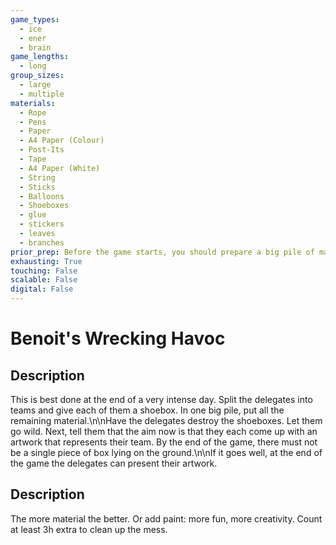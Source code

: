 ```yaml
---
game_types:
  - ice
  - ener
  - brain
game_lengths:
  - long
group_sizes:
  - large
  - multiple
materials:
  - Rope
  - Pens
  - Paper
  - A4 Paper (Colour)
  - Post-Its
  - Tape
  - A4 Paper (White)
  - String
  - Sticks
  - Balloons
  - Shoeboxes
  - glue
  - stickers
  - leaves
  - branches
prior_prep: Before the game starts, you should prepare a big pile of material in the middle of the area that everyone can easily access. Emphasise the fact that the material is for common use.\n\nIf done with paint:\n\nEVERYONE SHOULD BE WEARING OLD CLOTHES THAT CAN EASILY BE RUINED\nMAKE SURE THE AREA IS EASY TO CLEAN\nMAKE SURE TO USE GOUACHE PAINT OR FINGERPAINT: NEVER ACRYLICS OR OIL PAINT. This is important because of how tedious these last two are to clean up.\nMake sure the delegates will have time to shower after.\nMake sure there will be enough time to clean up after.\n\nBest done outside, in summer.
exhausting: True
touching: False
scalable: False
digital: False
---
```

# Benoit's Wrecking Havoc

## Description
This is best done at the end of a very intense day. Split the delegates into teams and give each of them a shoebox. In one big pile, put all the remaining material.\n\nHave the delegates destroy the shoeboxes. Let them go wild. Next, tell them that the aim now is that they each come up with an artwork that represents their team. By the end of the game, there must not be a single piece of box lying on the ground.\n\nIf it goes well, at the end of the game the delegates can present their artwork.

## Description
The more material the better. Or add paint: more fun, more creativity. Count at least 3h extra to clean up the mess.
